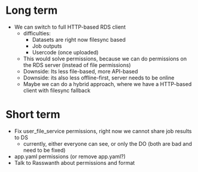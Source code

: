# Long term

- We can switch to full HTTP-based RDS client
  - difficulties:
    - Datasets are right now filesync based
    - Job outputs
    - Usercode (once uploaded)
  - This would solve permissions, because we can do permissions on the RDS server (instead of file permissions)
  - Downside: Its less file-based, more API-based
  - Downside: its also less offline-first, server needs to be online
  - Maybe we can do a hybrid approach, where we have a HTTP-based client with filesync fallback

# Short term

- Fix user_file_service permissions, right now we cannot share job results to DS
  - currently, either everyone can see, or only the DO (both are bad and need to be fixed)
- app.yaml permissions (or remove app.yaml?)
- Talk to Rasswanth about permissions and format
